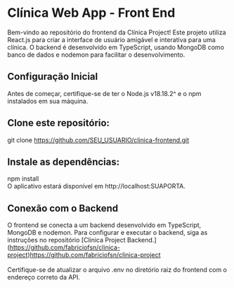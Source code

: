 # Clínica Web App - Front End
Bem-vindo ao repositório do frontend da Clínica Project! Este projeto utiliza React.js para criar a interface de usuário amigável e interativa para uma clínica. O backend é desenvolvido em TypeScript, usando MongoDB como banco de dados e nodemon para facilitar o desenvolvimento.

## Configuração Inicial
Antes de começar, certifique-se de ter o Node.js v18.18.2^ e o npm instalados em sua máquina.
## Clone este repositório:
git clone https://github.com/SEU_USUARIO/clinica-frontend.git
## Instale as dependências:
npm install <br />
O aplicativo estará disponível em http://localhost:SUAPORTA.

## Conexão com o Backend
O frontend se conecta a um backend desenvolvido em TypeScript, MongoDB e nodemon. Para configurar e executar o backend, siga as instruções no repositório 
[Clinica Project Backend.] (https://github.com/fabriciofsn/clinica-project)https://github.com/fabriciofsn/clinica-project <br />
<br />
Certifique-se de atualizar o arquivo .env no diretório raiz do frontend com o endereço correto da API.
